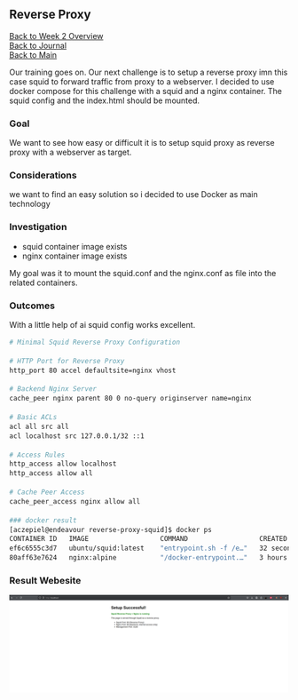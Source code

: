 ## Reverse Proxy

[Back to Week 2 Overview](../../journal/week2/README.md)<br/>
[Back to Journal](../../journal/README.md)<br/>
[Back to Main](../../README.md)


Our training goes on. Our next challenge is to setup a reverse proxy imn this case squid to forward traffic from proxy to a webserver. 
I decided to use docker compose for this challenge with a squid and a nginx container. 
The squid config and the index.html should be mounted.


### Goal 

We want to see how easy or difficult it is to setup squid proxy as reverse proxy with a webserver as target.

### Considerations 

we want to find an easy solution so i decided to use Docker as main technology

### Investigation

* squid container image exists 
* nginx container image exists 

My goal was it to mount the squid.conf and the nginx.conf as file into the related containers.

### Outcomes 

With a little help of ai squid config works excellent. 

```bash
# Minimal Squid Reverse Proxy Configuration

# HTTP Port for Reverse Proxy
http_port 80 accel defaultsite=nginx vhost

# Backend Nginx Server
cache_peer nginx parent 80 0 no-query originserver name=nginx

# Basic ACLs
acl all src all
acl localhost src 127.0.0.1/32 ::1

# Access Rules
http_access allow localhost
http_access allow all

# Cache Peer Access
cache_peer_access nginx allow all

### docker result 
[aczepiel@endeavour reverse-proxy-squid]$ docker ps 
CONTAINER ID   IMAGE                  COMMAND                  CREATED          STATUS          PORTS                                                                              NAMES
ef6c6555c3d7   ubuntu/squid:latest    "entrypoint.sh -f /e…"   32 seconds ago   Up 30 seconds   0.0.0.0:80->80/tcp, [::]:80->80/tcp, 0.0.0.0:3128->3128/tcp, [::]:3128->3128/tcp   squid-proxy
80aff63e7624   nginx:alpine           "/docker-entrypoint.…"   3 hours ago      Up 30 seconds              

```

### Result Webesite 

![](./website.png)
